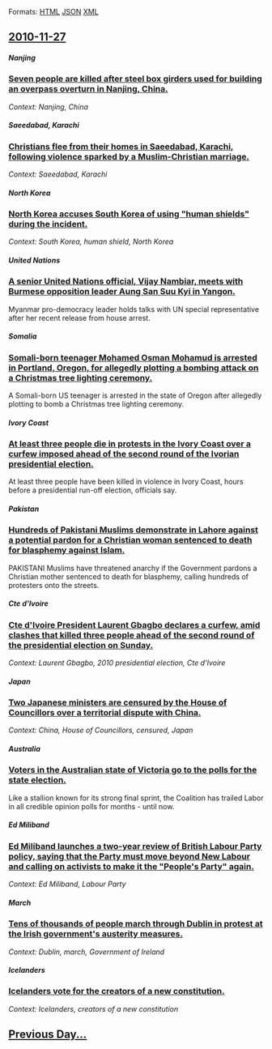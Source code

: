 
Formats: [HTML](2010/11/27/index.html)  [JSON](2010/11/27/index.json)  [XML](2010/11/27/index.xml)  

## [2010-11-27](/news/2010/11/27/index.md)

##### Nanjing
### [Seven people are killed after steel box girders used for building an overpass overturn in Nanjing, China. ](/news/2010/11/27/seven-people-are-killed-after-steel-box-girders-used-for-building-an-overpass-overturn-in-nanjing-china.md)
_Context: Nanjing, China_

##### Saeedabad, Karachi
### [Christians flee from their homes in Saeedabad, Karachi, following violence sparked by a Muslim-Christian marriage. ](/news/2010/11/27/christians-flee-from-their-homes-in-saeedabad-karachi-following-violence-sparked-by-a-muslim-christian-marriage.md)
_Context: Saeedabad, Karachi_

##### North Korea
### [North Korea accuses South Korea of using "human shields" during the incident. ](/news/2010/11/27/north-korea-accuses-south-korea-of-using-human-shields-during-the-incident.md)
_Context: South Korea, human shield, North Korea_

##### United Nations
### [A senior United Nations official, Vijay Nambiar, meets with Burmese opposition leader Aung San Suu Kyi in Yangon. ](/news/2010/11/27/a-senior-united-nations-official-vijay-nambiar-meets-with-burmese-opposition-leader-aung-san-suu-kyi-in-yangon.md)
Myanmar pro-democracy leader holds talks with UN special representative after her recent release from house arrest.

##### Somalia
### [Somali-born teenager Mohamed Osman Mohamud is arrested in Portland, Oregon, for allegedly plotting a bombing attack on a Christmas tree lighting ceremony. ](/news/2010/11/27/somali-born-teenager-mohamed-osman-mohamud-is-arrested-in-portland-oregon-for-allegedly-plotting-a-bombing-attack-on-a-christmas-tree-ligh.md)
A Somali-born US teenager is arrested in the state of Oregon after allegedly plotting to bomb a Christmas tree lighting ceremony.

##### Ivory Coast
### [At least three people die in protests in the Ivory Coast over a curfew imposed ahead of the second round of the Ivorian presidential election. ](/news/2010/11/27/at-least-three-people-die-in-protests-in-the-ivory-coast-over-a-curfew-imposed-ahead-of-the-second-round-of-the-ivorian-presidential-electio.md)
At least three people have been killed in violence in Ivory Coast, hours before a presidential run-off election, officials say.

##### Pakistan
### [Hundreds of Pakistani Muslims demonstrate in Lahore against a potential pardon for a Christian woman sentenced to death for blasphemy against Islam. ](/news/2010/11/27/hundreds-of-pakistani-muslims-demonstrate-in-lahore-against-a-potential-pardon-for-a-christian-woman-sentenced-to-death-for-blasphemy-agains.md)
PAKISTANI Muslims have threatened anarchy if the Government pardons a Christian mother sentenced to death for blasphemy, calling hundreds of protesters onto the streets.

##### Cte d'Ivoire
### [Cte d'Ivoire President Laurent Gbagbo declares a curfew, amid clashes that killed three people ahead of the second round of the presidential election on Sunday. ](/news/2010/11/27/cote-d-ivoire-president-laurent-gbagbo-declares-a-curfew-amid-clashes-that-killed-three-people-ahead-of-the-second-round-of-the-presidentia.md)
_Context: Laurent Gbagbo, 2010 presidential election, Cte d'Ivoire_

##### Japan
### [Two Japanese ministers are censured by the House of Councillors over a territorial dispute with China. ](/news/2010/11/27/two-japanese-ministers-are-censured-by-the-house-of-councillors-over-a-territorial-dispute-with-china.md)
_Context: China, House of Councillors, censured, Japan_

##### Australia
### [Voters in the Australian state of Victoria go to the polls for the state election. ](/news/2010/11/27/voters-in-the-australian-state-of-victoria-go-to-the-polls-for-the-state-election.md)
Like a stallion known for its strong final sprint, the Coalition has trailed Labor in all credible opinion polls for months - until now.

##### Ed Miliband
### [Ed Miliband launches a two-year review of British Labour Party policy, saying that the Party must move beyond New Labour and calling on activists to make it the "People's Party" again. ](/news/2010/11/27/ed-miliband-launches-a-two-year-review-of-british-labour-party-policy-saying-that-the-party-must-move-beyond-new-labour-and-calling-on-acti.md)
_Context: Ed Miliband, Labour Party_

##### March
### [Tens of thousands of people march through Dublin in protest at the Irish government's austerity measures. ](/news/2010/11/27/tens-of-thousands-of-people-march-through-dublin-in-protest-at-the-irish-government-s-austerity-measures.md)
_Context: Dublin, march, Government of Ireland_

#####  Icelanders
### [ Icelanders vote for the creators of a new constitution. ](/news/2010/11/27/icelanders-vote-for-the-creators-of-a-new-constitution.md)
_Context:  Icelanders,  creators of a new constitution_

## [Previous Day...](/news/2010/11/26/index.md)

